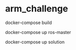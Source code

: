 # arm_challenge

 docker-compose build
 
 docker-compose up ros-master
 
 docker-compose up solution
